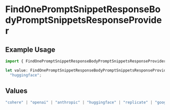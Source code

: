 # FindOnePromptSnippetResponseBodyPromptSnippetsResponseProvider

## Example Usage

```typescript
import { FindOnePromptSnippetResponseBodyPromptSnippetsResponseProvider } from "orq-poc-typescript-multi-env-version/models/operations";

let value: FindOnePromptSnippetResponseBodyPromptSnippetsResponseProvider =
  "huggingface";
```

## Values

```typescript
"cohere" | "openai" | "anthropic" | "huggingface" | "replicate" | "google" | "google-ai" | "azure" | "aws" | "anyscale" | "perplexity" | "groq" | "fal" | "leonardoai" | "nvidia"
```